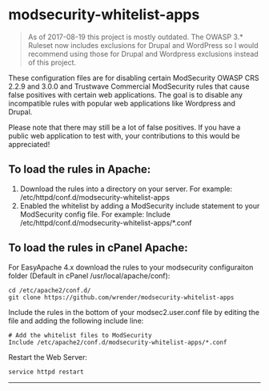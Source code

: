 # modsecurity-whitelist-apps

> As of 2017-08-19 this project is mostly outdated. The OWASP 3.* Ruleset now includes exclusions for Drupal and WordPress so I would recommend using those for Drupal and Wordpress exclusions instead of this project.

These configuration files are for disabling certain ModSecurity OWASP CRS 2.2.9 and 3.0.0 and Trustwave Commercial ModSecurity rules that cause false positives with certain web applications. The goal is to disable any incompatible rules with popular web applications like Wordpress and Drupal.

Please note that there may still be a lot of false positives. If you have a public web application to test with, your contributions to this would be appreciated!

<h2>To load the rules in Apache:</h2>

1. Download the rules into a directory on your server. For example: /etc/httpd/conf.d/modsecurity-whitelist-apps
2. Enabled the whitelist by adding a ModSecurity include statement to your ModSecurity config file. For example: Include /etc/httpd/conf.d/modsecurity-whitelist-apps/*.conf

<h2>To load the rules in cPanel Apache:</h2>

For EasyApache 4.x download the rules to your modsecurity configuraiton folder (Default in cPanel /usr/local/apache/conf):
```text
cd /etc/apache2/conf.d/
git clone https://github.com/wrender/modsecurity-whitelist-apps
```

Include the rules in the bottom of your modsec2.user.conf file by editing the file and adding the following include line:
``` text
# Add the whitelist files to ModSecurity
Include /etc/apache2/conf.d/modsecurity-whitelist-apps/*.conf
```


Restart the Web Server:
``` text
service httpd restart
```

---------------------------------

